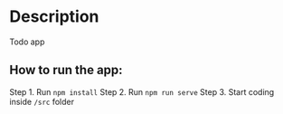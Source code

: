 # Description
Todo app

## How to run the app:
Step 1. Run `npm install`
Step 2. Run `npm run serve`
Step 3. Start coding inside `/src` folder